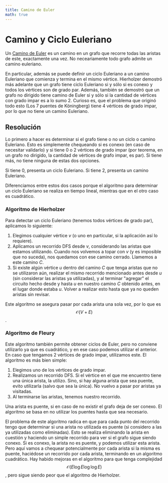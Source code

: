 ```yaml
---
title: Camino de Euler
math: true
---
```


# Camino y Ciclo Euleriano

Un [Camino de Euler](https://en.wikipedia.org/wiki/Eulerian_path) es un camino en un grafo que recorre todas las aristas de este, exactamente una vez. No neceariamente todo grafo admite un camino euleriano.

En particular, además se puede definir un ciclo Euleriano a un camino Euleriano que comienza y termina en el mismo vértice. Hierholzer demostró más adelante que un grafo tiene ciclo Euleriano si y sólo si es conexo y todos los vértices son de grado par. Además, también se demostró que un grafo no dirigido tiene camino de Euler si y sólo si la cantidad de vértices con grado impar es a lo sumo 2. 
Curioso es, que el problema que originó todo esto (Los 7 puentes de Köningberg) tiene 4 vértices de grado impar, por lo que no tiene un camino Euleriano. 

## Resolución

Lo primero a hacer es determinar si el grafo tiene o no un ciclo o camino Euleriano. Esto es simplemente chequeando si es conexo (en caso de necesitar validarlo) y si tiene 0 o 2 vértices de grado impar (por teorema, en un grafo no dirigido, la cantidad de vértices de grafo impar, es par). Si tiene más, no tiene ninguna de estas dos opciones. 

Si tiene 0, presenta un ciclo Euleriano. Si tiene 2, presenta un camino Euleriano. 

Diferenciamos entre estos dos casos porque el algoritmo para determinar un ciclo Euleriano se realiza en tiempo lineal, mientras que en el otro caso es cuadrático. 

### Algoritmo de Hierholzer

Para detectar un ciclo Euleriano (tenemos todos vértices de grado par), aplicamos lo siguiente:

1. Elegimos cualquier vértice _v_ (o uno en particular, si la aplicación así lo requiere). 
2. Aplicamos un recorrido DFS desde _v_, considerando las aristas que estamos utilizando. Cuando nos volvemos a topar con _v_ (y es imposible que no suceda), nos quedamos con ese camino cerrado. Llamemos a este camino _C_.
3. Si existe algún vértice _u_ dentro del camino _C_ que tenga aristas que no se utilizaron aún, realizar el mismo recorrido mencionado antes desde _u_ (sin considerar las aristas ya utilizadas), y al terminar "agregar" el circuito hecho desde y hasta _u_ en nuestro camino _C_ obtenido antes, en el lugar donde estaba _u_. Volver a realizar esto hasta que ya no queden aristas sin revisar. 

Este algoritmo se asegura pasar por cada arista una sola vez, por lo que es $$\mathcal{O}(V + E)$$. 

### Algoritmo de Fleury

Este algoritmo también permite obtener ciclos de Euler, pero no conviene utilizarlo ya que es cuadrático, y en ese caso podemos utilizar el anterior. En caso que tengamos 2 vértices de grado impar, utilizamos este. El algoritmo es más bien simple:

1. Elegimos uno de los vértices de grado impar. 
2. Realizamos un recorrido DFS. Si el vértice en el que me encuentro tiene una única arista, la utilizo. Sino, si hay alguna arista que sea puente, evito utilizarla (salvo que sea la única). No vuelvo a pasar por aristas ya visitadas. 
3. Al terminarse las aristas, tenemos nuestro recorrido. 

Una arista es puente, si en caso de no existir el grafo deja de ser conexo. El algoritmo se basa en no utilizar los puentes hasta que sea necesario. 

El problema de este algoritmo radica en que para cada punto del recorrido tengo que determinar si una arista no utilizada es puente (si considero a las ya utilizadas como eliminadas). Esto se realiza eliminando la arista en cuestión y haciendo un simple recorrido para ver si el grafo sigue siendo conexo. Si es conexo, la arista no es puente, y podemos utilizar esta arista. Pero aquí vamos a chequear potencialmente por cada arista si la misma es puente, haciédose un recorrido por cada arista, terminando en un algoritmo cuadrático. 
Hay habido mejoras en el algoritmo para que tenga complejidad $$\mathcal{O}(E \log E \log \log E)$$, pero sigue siendo peor que el algoritmo de Hierholzer.

